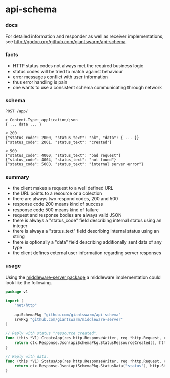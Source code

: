 # api-schema

### docs
For detailed information and responder as well as receiver implementations, see
http://godoc.org/github.com/giantswarm/api-schema.

### facts
- HTTP status codes not always met the required business logic
- status codes will be tried to match against behaviour
- error messages conflict with user information
- thus error handling is pain
- one wants to use a consistent schema communicating through network

### schema
```
POST /app/

> Content-Type: application/json
{ ... data ... }

< 200
{"status_code": 2000, "status_text": "ok", "data": { ... }}
{"status_code": 2001, "status_text": "created"}

< 500
{"status_code": 4000, "status_text": "bad request"}
{"status_code": 4004, "status_text": "not found"}
{"status_code": 5000, "status_text": "internal server error"}
```

### summary
- the client makes a request to a well defined URL
- the URL points to a resource or a colection
- there are always two respond codes, 200 and 500
- response code 200 means kind of success
- response code 500 means kind of failure
- request and response bodies are always valid JSON
- there is always a "status_code" field describing internal status using an integer
- there is always a "status_text" field describing internal status using an string
- there is optionally a "data" field describing additionally sent data of any type
- the client defines external user information regarding server responses

### usage
Using the [middleware-server
package](https://github.com/giantswarm/middleware-server) a middleware
implementation could look like the following.
```go
package v1

import (
	"net/http"

	apiSchemaPkg "github.com/giantswarm/api-schema"
	srvPkg "github.com/giantswarm/middleware-server"
)

// Reply with status "ressource created".
func (this *V1) CreateApp(res http.ResponseWriter, req *http.Request, ctx *srvPkg.Context) error {
	return ctx.Response.Json(apiSchemaPkg.StatusRessourceCreated(), http.StatusOK)
}

// Reply with data.
func (this *V1) StatusApp(res http.ResponseWriter, req *http.Request, ctx *srvPkg.Context) error {
	return ctx.Response.Json(apiSchemaPkg.StatusData("status"), http.StatusOK)
}
```
